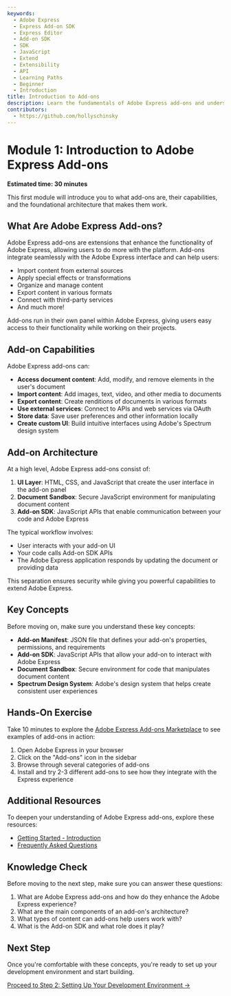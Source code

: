 ```yaml
---
keywords:
  - Adobe Express
  - Express Add-on SDK
  - Express Editor
  - Add-on SDK
  - SDK
  - JavaScript
  - Extend
  - Extensibility
  - API
  - Learning Paths
  - Beginner
  - Introduction
title: Introduction to Add-ons
description: Learn the fundamentals of Adobe Express add-ons and understand their capabilities and architecture.
contributors:
  - https://github.com/hollyschinsky
---
```


# Module 1: Introduction to Adobe Express Add-ons

**Estimated time: 30 minutes**

This first module will introduce you to what add-ons are, their capabilities, and the foundational architecture that makes them work.

## What Are Adobe Express Add-ons?

Adobe Express add-ons are extensions that enhance the functionality of Adobe Express, allowing users to do more with the platform. Add-ons integrate seamlessly with the Adobe Express interface and can help users:

- Import content from external sources
- Apply special effects or transformations
- Organize and manage content
- Export content in various formats
- Connect with third-party services
- And much more!

Add-ons run in their own panel within Adobe Express, giving users easy access to their functionality while working on their projects.

## Add-on Capabilities

Adobe Express add-ons can:

- **Access document content**: Add, modify, and remove elements in the user's document
- **Import content**: Add images, text, video, and other media to documents
- **Export content**: Create renditions of documents in various formats
- **Use external services**: Connect to APIs and web services via OAuth
- **Store data**: Save user preferences and other information locally
- **Create custom UI**: Build intuitive interfaces using Adobe's Spectrum design system

## Add-on Architecture

At a high level, Adobe Express add-ons consist of:

1. **UI Layer**: HTML, CSS, and JavaScript that create the user interface in the add-on panel
2. **Document Sandbox**: Secure JavaScript environment for manipulating document content
3. **Add-on SDK**: JavaScript APIs that enable communication between your code and Adobe Express

The typical workflow involves:

- User interacts with your add-on UI
- Your code calls Add-on SDK APIs
- The Adobe Express application responds by updating the document or providing data

This separation ensures security while giving you powerful capabilities to extend Adobe Express.

## Key Concepts

Before moving on, make sure you understand these key concepts:

- **Add-on Manifest**: JSON file that defines your add-on's properties, permissions, and requirements
- **Add-on SDK**: JavaScript APIs that allow your add-on to interact with Adobe Express
- **Document Sandbox**: Secure environment for code that manipulates document content
- **Spectrum Design System**: Adobe's design system that helps create consistent user experiences

## Hands-On Exercise

Take 10 minutes to explore the [Adobe Express Add-ons Marketplace](https://new.express.adobe.com/) to see examples of add-ons in action:

1. Open Adobe Express in your browser
2. Click on the "Add-ons" icon in the sidebar
3. Browse through several categories of add-ons
4. Install and try 2-3 different add-ons to see how they integrate with the Express experience

## Additional Resources

To deepen your understanding of Adobe Express add-ons, explore these resources:

- [Getting Started - Introduction](../../guides/getting_started/index.md)
- [Frequently Asked Questions](../../resources/faq.md)

## Knowledge Check

Before moving to the next step, make sure you can answer these questions:

1. What are Adobe Express add-ons and how do they enhance the Adobe Express experience?
2. What are the main components of an add-on's architecture?
3. What types of content can add-ons help users work with?
4. What is the Add-on SDK and what role does it play?

## Next Step

Once you're comfortable with these concepts, you're ready to set up your development environment and start building.

[Proceed to Step 2: Setting Up Your Development Environment →](beginner-step2.md)
